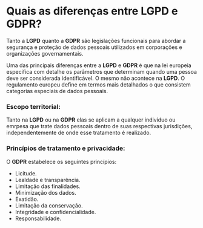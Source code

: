 # Quais as diferenças entre LGPD e GDPR?

Tanto a **LGPD** quanto a **GDPR** são legislações funcionais para abordar a segurança e proteção de dados pessoais utilizados em corporações e organizações governamentais.

Uma das principais diferenças entre a **LGPD** e **GDPR** é que na lei europeia especifica com detalhe os parâmetros que determinam quando uma pessoa deve ser considerada identificável. O mesmo não acontece na **LGPD**.
O regulamento europeu define em termos mais detalhados o que consistem categorias especiais de dados pessoais. 

### Escopo territorial:

Tanto na **LGPD** ou na **GDPR** elas se aplicam a qualquer indivíduo ou emrpesa que trate dados pessoais dentro de suas respectivas jurisdições, independentemente de onde esse tratamento é realizado.

### Princípios de tratamento e privacidade:

O **GDPR** estabelece os seguintes princípios: 

- Licitude.
- Lealdade e transparência.
- Limitação das finalidades.
- Minimização dos dados.
- Exatidão.
- Limitação da conservação.
- Integridade e confidencialidade.
- Responsabilidade.
